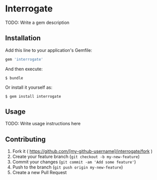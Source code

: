 # Interrogate

TODO: Write a gem description

## Installation

Add this line to your application's Gemfile:

```ruby
gem 'interrogate'
```

And then execute:

    $ bundle

Or install it yourself as:

    $ gem install interrogate

## Usage

TODO: Write usage instructions here

## Contributing

1. Fork it ( https://github.com/[my-github-username]/interrogate/fork )
2. Create your feature branch (`git checkout -b my-new-feature`)
3. Commit your changes (`git commit -am 'Add some feature'`)
4. Push to the branch (`git push origin my-new-feature`)
5. Create a new Pull Request
